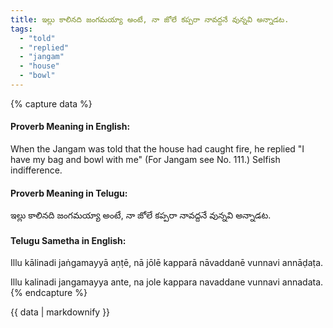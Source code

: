 ```yaml
---
title: ఇల్లు కాలినది జంగమయ్యా అంటే, నా జోలే కప్పరా నావద్దనే వున్నవి అన్నాడట.
tags:
  - "told"
  - "replied"
  - "jangam"
  - "house"
  - "bowl"
---
```


{% capture data %}
#### Proverb Meaning in English:
When the Jangam was told that the house had caught fire, he replied "I have my bag and bowl with me"
(For Jangam see No. 111.)
Selfish indifference.

#### Proverb Meaning in Telugu:
ఇల్లు కాలినది జంగమయ్యా అంటే, నా జోలే కప్పరా నావద్దనే వున్నవి అన్నాడట.

#### Telugu Sametha in English:
Illu kālinadi jaṅgamayyā aṇṭē, nā jōlē kapparā nāvaddanē vunnavi annāḍaṭa.

Illu kalinadi jangamayya ante, na jole kappara navaddane vunnavi annadata.
{% endcapture %}

{{ data | markdownify }}

